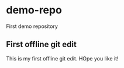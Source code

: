 # demo-repo
First demo repository
## First offline git edit
This is my first offline git edit. HOpe you like it!